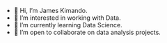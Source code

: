 - 👋 Hi, I’m James Kimando.
- 👀 I’m interested in working with Data.
- 🌱 I’m currently learning Data Science.
- 💞️ I’m open to collaborate on data analysis projects.
  
<!---
- 📫 How to reach me ...
- 😄 Pronouns: He/Him
- ⚡ Fun fact: ...
--->

<!---
kamahTek/kamahTek is a ✨ special ✨ repository because its `README.md` (this file) appears on your GitHub profile.
You can click the Preview link to take a look at your changes.
--->
